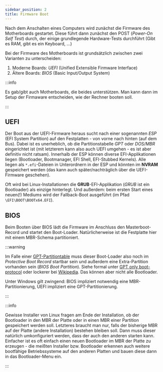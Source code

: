 ```yaml
---
sidebar_position: 2
title: Firmware Boot
---
```


Nach dem Anschalten eines Computers wird zunächst die Firmware des Motherboards gestartet.
Diese führt dann zunächst den POST (*Power-On Self Test*) durch, der einige grundlegende
Hardware-Tests durchführt (Gibt es RAM, gibt es ein Keyboard, ...)

Bei der Firmware des Motherboards ist grundsätzlich zwischen zwei Varianten zu unterscheiden:

1. Moderne Boards: *UEFI* (Unified Extensible Firmware Interface)
2. Ältere Boards: *BIOS* (Basic Input/Output System)

:::info

Es gab/gibt auch Motherboards, die beides unterstützen. Man kann dann im Setup der
Firmaware entscheiden, wie der Rechner booten soll.

:::

## UEFI

Der Boot aus der UEFI-Firmware heraus sucht nach einer sogenannten *ESP* (EFI System Partition)
auf den Festplatten - von vorne nach hinten (auf dem Bus). Dabei ist es unerheblich, ob die
Partitionstabelle *GPT* oder *DOS/MBR* eingerichtet ist (mit letzterem kann also auch UEFI
umgehen - es ist aber definitiv nicht ratsam). Innerhalb der ESP können diverse EFI-Applikationen
liegen (Bootloader, Bootmanager, EFI Shell, EFI-Stubbed Kernels). Alle liegen als 
`*.efi`-Dateien in Unterordnern in der ESP und könnten im **NVRAM** gespeichert
werden (das kann auch später/nachträglich über die UEFI-Firmware geschehen).

Oft wird bei Linux-Installationen die **GRUB**-EFI-Applikation (*GRUB* ist ein Bootloader)
als einzige hinterlegt. Und außerdem: beim ersten Start eines neuen(!) Mediums wird der
Fallback-Boot ausgeführt (im Pfad `\EFI\BOOT\BOOTx64.EFI`). 

## BIOS

Beim Booten über BIOS lädt die Firmware im Anschluss den Masterboot-Record und startet
den Boot-Loader. Natürlicherweise ist die Festplatte hier mit einem MBR-Schema partitioniert.

:::warning

Im Falle einer [GPT-Partitiontable](../harddisks/partitioning)
muss dieser Boot-Loader also noch im *Protective Boot Record* startbar sein und außerdem eine
Extra-Partition vorhanden sein (*BIOS Boot Partition*). Siehe formal unter 
[GPT only boot-protocol](https://repo.or.cz/syslinux.git/blob/HEAD:/doc/gpt.txt) oder lockerer
bei [Wikipedia](https://en.wikipedia.org/wiki/BIOS_boot_partition). Das können aber nicht alle
Bootloader.

Unter Windows gilt zwingend: BIOS impliziert notwendig eine MBR-Partitionierung, UEFI impliziert
eine GPT-Partitionierung.

:::

:::info

Gewisse Installer von Linux fragen am Ende der Installation, ob der Bootloader in den MBR
der Platte oder in einen MBR einer Partition gespeichert werden soll. Letzteres braucht man
nur, falls der bisherige MBR auf der Platte (andere Installation) bestehen bleiben soll. Dann muss
dieser natürlich umkonfiguriert werden, dass der auch den anderen starten kann. Einfacher ist
es oft einfach einen neuen Bootloader im MBR der Platte zu erzeugen - die meißten Installer bzw.
Bootloader erkennen auch weitere bootfähige Betriebssysteme auf den anderen Platten und
bauen diese dann in das Bootloader-Menu ein.

:::

